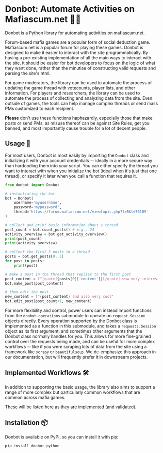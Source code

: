 # Donbot: Automate Activities on Mafiascum.net 🤖🤵
Donbot is a Python library for automating activities on mafiascum.net. 

Forum-based mafia games are a popular form of social deduction game. Mafiascum.net is a popular forum for playing these games. Donbot is designed to make it easier to interact with the site programmatically. By having a pre-existing implementation of all the main ways to interact with the site, it should be easier for bot developers to focus on the logic of what they want done, rather than the minutiae of constructing valid requests and parsing the site's html.

For game moderators, the library can be used to automate the process of updating the game thread with votecounts, player lists, and other information. For players and researchers, the library can be used to automate the process of collecting and analyzing data from the site. Even outside of games, the tools can help manage complex threads or send mass PMs customized to each recipient.

**Please** don't use these functions haphazardly, especially those that make posts or send PMs, as misuse thereof can be against Site Rules, get you banned, and most importantly cause trouble for a lot of decent people.

## Usage 🍲

For most users, Donbot is most easily by importing the `Donbot` class and initializing it with your account credentials -- ideally in a more secure way than hardcoding them into your script. You can either specify the thread you want to interact with when you initialize the bot (ideal when it's just that one thread), or specify it later when you call a function that requires it.

```python
from donbot import Donbot

# instantiating the bot
bot = Donbot(
    username='myusername', 
    password='mypassword', 
    thread='https://forum.mafiascum.net/viewtopic.php?f=5&t=76109'
)

# collect and print basic information about a thread
post_count = bot.count_posts() # e.g., 24
activity_overview = bot.get_activity_overview()
print(post_count)
print(activity_overview)

# collect the first 5 posts in a thread
posts = bot.get_posts(0, 5)
for post in posts:
    print(post)

# make a post in the thread that replies to the first post 
post_content = f"[quote]{posts[0]['content']}[/quote] wow very interesting"
bot.make_post(post_content)

# then edit the post
new_content = f"{post_content} and also very cool"
bot.edit_post(post_count+1, new_content)
```

For more flexibility and control, power users can instead import functions from the `donbot.operations` submodule to operate on `request.Session` objects directly. Every operation supported by the Donbot class is implemented as a function in this submodule, and takes a `requests.Session` object as its first argument, and sometimes other arguments that the Donbot class normally handles for you. This allows for more fine-grained control over the requests being made, and can be useful for more complex workflows -- like if you were scraping lots of data from the site using a framework like `scrapy` or `beautifulsoup`. We de-emphasize this approach in our documentation, but will frequently prefer it in downstream projects.

## Implemented Workflows 🛠️

In addition to supporting the basic usage, the library also aims to support a range of more complex but particularly common workflows that are common across mafia games.

These will be listed here as they are implemented (and validated).

## Installation 📦

Donbot is available on PyPI, so you can install it with pip:

```bash
pip install donbot-python
```